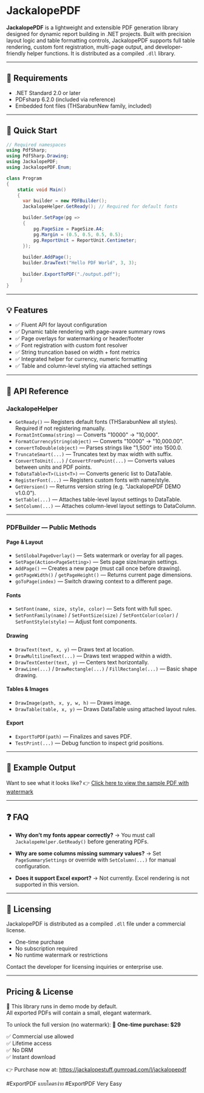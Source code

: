 # JackalopePDF

**JackalopePDF** is a lightweight and extensible PDF generation library designed for dynamic report building in .NET projects. Built with precision layout logic and table formatting controls, JackalopePDF supports full table rendering, custom font registration, multi-page output, and developer-friendly helper functions. It is distributed as a compiled `.dll` library.

---

## 🔧 Requirements

* .NET Standard 2.0 or later
* PDFsharp 6.2.0 (included via reference)
* Embedded font files (THSarabunNew family, included)

---

## 🚀 Quick Start

```csharp
// Required namespaces
using PdfSharp;
using PdfSharp.Drawing;
using JackalopePDF;
using JackalopePDF.Enum;

class Program
{
    static void Main()
    {
      var builder = new PDFBuilder();
      JackalopeHelper.GetReady(); // Required for default fonts

      builder.SetPage(pg =>
      {
          pg.PageSize = PageSize.A4;
          pg.Margin = (0.5, 0.5, 0.5, 0.5);
          pg.ReportUnit = ReportUnit.Centimeter;
      });
      
      builder.AddPage();
      builder.DrawText("Hello PDF World", 3, 3);
      
      builder.ExportToPDF("./output.pdf");
     }
}
```

---

## 💡 Features

* ✅ Fluent API for layout configuration
* ✅ Dynamic table rendering with page-aware summary rows
* ✅ Page overlays for watermarking or header/footer
* ✅ Font registration with custom font resolver
* ✅ String truncation based on width + font metrics
* ✅ Integrated helper for currency, numeric formatting
* ✅ Table and column-level styling via attached settings

---

## 📘 API Reference

### JackalopeHelper

* `GetReady()` — Registers default fonts (THSarabunNew all styles). Required if not registering manually.
* `FormatIntComma(string)` — Converts "10000" → "10,000".
* `FormatCurrencyString(object)` — Converts "10000" → "10,000.00".
* `convertToDouble(object)` — Parses strings like "1,500" into 1500.0.
* `TruncateSmart(...)` — Truncates text by max width with suffix.
* `ConvertToUnit(...)` / `ConvertFromPoint(...)` — Converts values between units and PDF points.
* `ToDataTable<T>(List<T>)` — Converts generic list to DataTable.
* `RegisterFont(...)` — Registers custom fonts with name/style.
* `GetVersion()` — Returns version string (e.g. "JackalopePDF DEMO v1.0.0").
* `SetTable(...)` — Attaches table-level layout settings to DataTable.
* `SetColumn(...)` — Attaches column-level layout settings to DataColumn.

---

### PDFBuilder — Public Methods

#### Page & Layout

* `SetGlobalPageOverlay()` — Sets watermark or overlay for all pages.
* `SetPage(Action<PageSetting>)` — Sets page size/margin settings.
* `AddPage()` — Creates a new page (must call once before drawing).
* `getPageWidth()` / `getPageHeight()` — Returns current page dimensions.
* `goToPage(index)` — Switch drawing context to a different page.

#### Fonts

* `SetFont(name, size, style, color)` — Sets font with full spec.
* `SetFontFamily(name)` / `SetFontSize(size)` / `SetFontColor(color)` / `SetFontStyle(style)` — Adjust font components.

#### Drawing

* `DrawText(text, x, y)` — Draws text at location.
* `DrawMultilineText(...)` — Draws text wrapped within a width.
* `DrawTextCenter(text, y)` — Centers text horizontally.
* `DrawLine(...)` / `DrawRectangle(...)` / `FillRectangle(...)` — Basic shape drawing.

#### Tables & Images

* `DrawImage(path, x, y, w, h)` — Draws image.
* `DrawTable(table, x, y)` — Draws DataTable using attached layout rules.

#### Export

* `ExportToPDF(path)` — Finalizes and saves PDF.
* `TestPrint(...)` — Debug function to inspect grid positions.

---

## 🧪 Example Output

Want to see what it looks like?
👉 [Click here to view the sample PDF with watermark](JackalopeReport.pdf)

---

## ❓ FAQ

* **Why don’t my fonts appear correctly?**
  → You must call `JackalopeHelper.GetReady()` before generating PDFs.

* **Why are some columns missing summary values?**
  → Set `PageSummarySettings` or override with `SetColumn(...)` for manual configuration.

* **Does it support Excel export?**
  → Not currently. Excel rendering is not supported in this version.

---

## 🪪 Licensing

JackalopePDF is distributed as a compiled `.dll` file under a commercial license.

* One-time purchase
* No subscription required
* No runtime watermark or restrictions

Contact the developer for licensing inquiries or enterprise use.

---

## Pricing & License

🧪 This library runs in demo mode by default.  
All exported PDFs will contain a small, elegant watermark.

To unlock the full version (no watermark):
🎯 **One-time purchase: $29**

✅ Commercial use allowed  
✅ Lifetime access  
✅ No DRM  
✅ Instant download

👉 Purchase now at: https://jackalopestuff.gumroad.com/l/jackalopepdf

#ExportPDF แบบโคตรง่าย
#ExportPDF Very Easy
